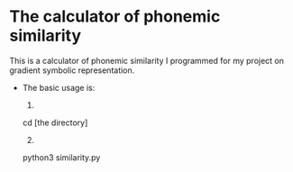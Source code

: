 # The calculator of phonemic similarity 
This is a calculator of phonemic similarity I programmed for my project on gradient symbolic representation. 
- The basic usage is: 
  1. ```
  cd [the directory]
  
  2. ```
  python3 similarity.py
  ```
  
